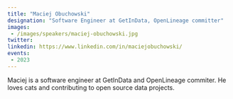 ```yaml
---
title: "Maciej Obuchowski"
designation: "Software Engineer at GetInData, OpenLineage committer"
images:
 - /images/speakers/maciej-obuchowski.jpg
twitter: 
linkedin: https://www.linkedin.com/in/maciejobuchowski/
events:
 - 2023
---
```


Maciej is a software engineer at GetInData and OpenLineage commiter. He loves cats and contributing to open source data projects.